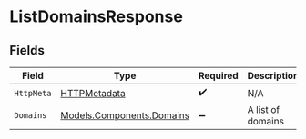 # ListDomainsResponse


## Fields

| Field                                                           | Type                                                            | Required                                                        | Description                                                     |
| --------------------------------------------------------------- | --------------------------------------------------------------- | --------------------------------------------------------------- | --------------------------------------------------------------- |
| `HttpMeta`                                                      | [HTTPMetadata](../../Models/Components/HTTPMetadata.md)         | :heavy_check_mark:                                              | N/A                                                             |
| `Domains`                                                       | [Models.Components.Domains](../../Models/Components/Domains.md) | :heavy_minus_sign:                                              | A list of domains                                               |